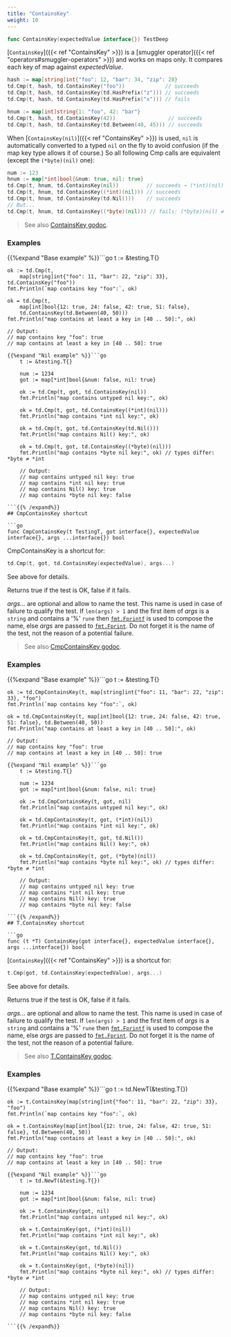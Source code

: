 ```yaml
---
title: "ContainsKey"
weight: 10
---
```


```go
func ContainsKey(expectedValue interface{}) TestDeep
```

[`ContainsKey`]({{< ref "ContainsKey" >}}) is a [smuggler operator]({{< ref "operators#smuggler-operators" >}}) and works on maps only. It
compares each key of map against *expectedValue*.

```go
hash := map[string]int{"foo": 12, "bar": 34, "zip": 28}
td.Cmp(t, hash, td.ContainsKey("foo"))             // succeeds
td.Cmp(t, hash, td.ContainsKey(td.HasPrefix("z"))) // succeeds
td.Cmp(t, hash, td.ContainsKey(td.HasPrefix("x"))) // fails

hnum := map[int]string{1: "foo", 42: "bar"}
td.Cmp(t, hash, td.ContainsKey(42))                 // succeeds
td.Cmp(t, hash, td.ContainsKey(td.Between(40, 45))) // succeeds
```

When [`ContainsKey(nil)`]({{< ref "ContainsKey" >}}) is used, `nil` is automatically converted to a
typed `nil` on the fly to avoid confusion (if the map key type allows
it of course.) So all following Cmp calls are equivalent
(except the `(*byte)(nil)` one):

```go
num := 123
hnum := map[*int]bool{&num: true, nil: true}
td.Cmp(t, hnum, td.ContainsKey(nil))         // succeeds → (*int)(nil)
td.Cmp(t, hnum, td.ContainsKey((*int)(nil))) // succeeds
td.Cmp(t, hnum, td.ContainsKey(td.Nil()))    // succeeds
// But...
td.Cmp(t, hnum, td.ContainsKey((*byte)(nil))) // fails: (*byte)(nil) ≠ (*int)(nil)
```


> See also [<i class='fas fa-book'></i> ContainsKey godoc](https://godoc.org/github.com/maxatome/go-testdeep/td#ContainsKey).

### Examples

{{%expand "Base example" %}}```go
	t := &testing.T{}

	ok := td.Cmp(t,
		map[string]int{"foo": 11, "bar": 22, "zip": 33}, td.ContainsKey("foo"))
	fmt.Println(`map contains key "foo":`, ok)

	ok = td.Cmp(t,
		map[int]bool{12: true, 24: false, 42: true, 51: false},
		td.ContainsKey(td.Between(40, 50)))
	fmt.Println("map contains at least a key in [40 .. 50]:", ok)

	// Output:
	// map contains key "foo": true
	// map contains at least a key in [40 .. 50]: true

```{{% /expand%}}
{{%expand "Nil example" %}}```go
	t := &testing.T{}

	num := 1234
	got := map[*int]bool{&num: false, nil: true}

	ok := td.Cmp(t, got, td.ContainsKey(nil))
	fmt.Println("map contains untyped nil key:", ok)

	ok = td.Cmp(t, got, td.ContainsKey((*int)(nil)))
	fmt.Println("map contains *int nil key:", ok)

	ok = td.Cmp(t, got, td.ContainsKey(td.Nil()))
	fmt.Println("map contains Nil() key:", ok)

	ok = td.Cmp(t, got, td.ContainsKey((*byte)(nil)))
	fmt.Println("map contains *byte nil key:", ok) // types differ: *byte ≠ *int

	// Output:
	// map contains untyped nil key: true
	// map contains *int nil key: true
	// map contains Nil() key: true
	// map contains *byte nil key: false

```{{% /expand%}}
## CmpContainsKey shortcut

```go
func CmpContainsKey(t TestingT, got interface{}, expectedValue interface{}, args ...interface{}) bool
```

CmpContainsKey is a shortcut for:

```go
td.Cmp(t, got, td.ContainsKey(expectedValue), args...)
```

See above for details.

Returns true if the test is OK, false if it fails.

*args...* are optional and allow to name the test. This name is
used in case of failure to qualify the test. If `len(args) > 1` and
the first item of *args* is a `string` and contains a '%' `rune` then
[`fmt.Fprintf`](https://golang.org/pkg/fmt/#Fprintf) is used to compose the name, else *args* are passed to
[`fmt.Fprint`](https://golang.org/pkg/fmt/#Fprint). Do not forget it is the name of the test, not the
reason of a potential failure.


> See also [<i class='fas fa-book'></i> CmpContainsKey godoc](https://godoc.org/github.com/maxatome/go-testdeep/td#CmpContainsKey).

### Examples

{{%expand "Base example" %}}```go
	t := &testing.T{}

	ok := td.CmpContainsKey(t, map[string]int{"foo": 11, "bar": 22, "zip": 33}, "foo")
	fmt.Println(`map contains key "foo":`, ok)

	ok = td.CmpContainsKey(t, map[int]bool{12: true, 24: false, 42: true, 51: false}, td.Between(40, 50))
	fmt.Println("map contains at least a key in [40 .. 50]:", ok)

	// Output:
	// map contains key "foo": true
	// map contains at least a key in [40 .. 50]: true

```{{% /expand%}}
{{%expand "Nil example" %}}```go
	t := &testing.T{}

	num := 1234
	got := map[*int]bool{&num: false, nil: true}

	ok := td.CmpContainsKey(t, got, nil)
	fmt.Println("map contains untyped nil key:", ok)

	ok = td.CmpContainsKey(t, got, (*int)(nil))
	fmt.Println("map contains *int nil key:", ok)

	ok = td.CmpContainsKey(t, got, td.Nil())
	fmt.Println("map contains Nil() key:", ok)

	ok = td.CmpContainsKey(t, got, (*byte)(nil))
	fmt.Println("map contains *byte nil key:", ok) // types differ: *byte ≠ *int

	// Output:
	// map contains untyped nil key: true
	// map contains *int nil key: true
	// map contains Nil() key: true
	// map contains *byte nil key: false

```{{% /expand%}}
## T.ContainsKey shortcut

```go
func (t *T) ContainsKey(got interface{}, expectedValue interface{}, args ...interface{}) bool
```

[`ContainsKey`]({{< ref "ContainsKey" >}}) is a shortcut for:

```go
t.Cmp(got, td.ContainsKey(expectedValue), args...)
```

See above for details.

Returns true if the test is OK, false if it fails.

*args...* are optional and allow to name the test. This name is
used in case of failure to qualify the test. If `len(args) > 1` and
the first item of *args* is a `string` and contains a '%' `rune` then
[`fmt.Fprintf`](https://golang.org/pkg/fmt/#Fprintf) is used to compose the name, else *args* are passed to
[`fmt.Fprint`](https://golang.org/pkg/fmt/#Fprint). Do not forget it is the name of the test, not the
reason of a potential failure.


> See also [<i class='fas fa-book'></i> T.ContainsKey godoc](https://godoc.org/github.com/maxatome/go-testdeep/td#T.ContainsKey).

### Examples

{{%expand "Base example" %}}```go
	t := td.NewT(&testing.T{})

	ok := t.ContainsKey(map[string]int{"foo": 11, "bar": 22, "zip": 33}, "foo")
	fmt.Println(`map contains key "foo":`, ok)

	ok = t.ContainsKey(map[int]bool{12: true, 24: false, 42: true, 51: false}, td.Between(40, 50))
	fmt.Println("map contains at least a key in [40 .. 50]:", ok)

	// Output:
	// map contains key "foo": true
	// map contains at least a key in [40 .. 50]: true

```{{% /expand%}}
{{%expand "Nil example" %}}```go
	t := td.NewT(&testing.T{})

	num := 1234
	got := map[*int]bool{&num: false, nil: true}

	ok := t.ContainsKey(got, nil)
	fmt.Println("map contains untyped nil key:", ok)

	ok = t.ContainsKey(got, (*int)(nil))
	fmt.Println("map contains *int nil key:", ok)

	ok = t.ContainsKey(got, td.Nil())
	fmt.Println("map contains Nil() key:", ok)

	ok = t.ContainsKey(got, (*byte)(nil))
	fmt.Println("map contains *byte nil key:", ok) // types differ: *byte ≠ *int

	// Output:
	// map contains untyped nil key: true
	// map contains *int nil key: true
	// map contains Nil() key: true
	// map contains *byte nil key: false

```{{% /expand%}}
